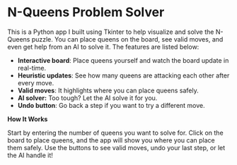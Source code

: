 # N-Queens Problem Solver

This is a Python app I built using Tkinter to help visualize and solve the N-Queens puzzle. You can place queens on the board, see valid moves, and even get help from an AI to solve it. The features are listed below:

- **Interactive board**: Place queens yourself and watch the board update in real-time.
- **Heuristic updates**: See how many queens are attacking each other after every move.
- **Valid moves**: It highlights where you can place queens safely.
- **AI solver:** Too tough? Let the AI solve it for you.
- **Undo button**: Go back a step if you want to try a different move.

**How It Works**

Start by entering the number of queens you want to solve for.
Click on the board to place queens, and the app will show you where you can place them safely.
Use the buttons to see valid moves, undo your last step, or let the AI handle it!
